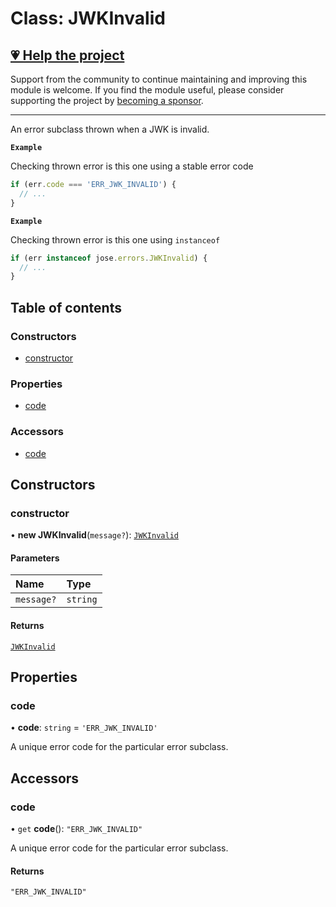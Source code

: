# Class: JWKInvalid

## [💗 Help the project](https://github.com/sponsors/panva)

Support from the community to continue maintaining and improving this module is welcome. If you find the module useful, please consider supporting the project by [becoming a sponsor](https://github.com/sponsors/panva).

---

An error subclass thrown when a JWK is invalid.

**`Example`**

Checking thrown error is this one using a stable error code

```js
if (err.code === 'ERR_JWK_INVALID') {
  // ...
}
```

**`Example`**

Checking thrown error is this one using `instanceof`

```js
if (err instanceof jose.errors.JWKInvalid) {
  // ...
}
```

## Table of contents

### Constructors

- [constructor](util_errors.JWKInvalid.md#constructor)

### Properties

- [code](util_errors.JWKInvalid.md#code)

### Accessors

- [code](util_errors.JWKInvalid.md#code-1)

## Constructors

### constructor

• **new JWKInvalid**(`message?`): [`JWKInvalid`](util_errors.JWKInvalid.md)

#### Parameters

| Name | Type |
| :------ | :------ |
| `message?` | `string` |

#### Returns

[`JWKInvalid`](util_errors.JWKInvalid.md)

## Properties

### code

• **code**: `string` = `'ERR_JWK_INVALID'`

A unique error code for the particular error subclass.

## Accessors

### code

• `get` **code**(): ``"ERR_JWK_INVALID"``

A unique error code for the particular error subclass.

#### Returns

``"ERR_JWK_INVALID"``
